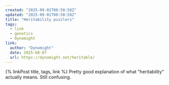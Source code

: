```yaml
---
created: "2025-09-01T00:58:58Z"
updated: "2025-09-01T00:58:58Z"
title: "Heritability puzzlers"
tags:
  - link
  - genetics
  - Dynomight
link:
  author: "Dynomight"
  date: 2025-08-07
  url: https://dynomight.net/heritable/
---
```


{% linkPost title, tags, link %} Pretty good explanation of what "heritability" actually means. Still confusing.
